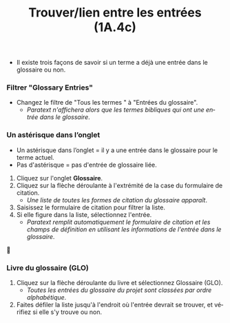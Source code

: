 ﻿---
lang: fr
title: Trouver/lien entre les entrées (1A.4c)
---
-  Il existe trois façons de savoir si un terme a déjà une entrée dans le glossaire ou non.

### Filtrer "Glossary Entries"

-  Changez le filtre de "Tous les termes " à "Entrées du glossaire".
    -  *Paratext n'affichera alors que les termes bibliques qui ont une entrée dans le glossaire*.

### Un astérisque dans l’onglet

-  Un astérisque dans l’onglet = il y a une entrée dans le glossaire pour le terme actuel.
-  Pas d'astérisque = pas d'entrée de glossaire liée.
1.  Cliquez sur l'onglet **Glossaire**.
1.  Cliquez sur la flèche déroulante à l'extrémité de la case du formulaire de citation.
     -  *Une liste de toutes les formes de citation du glossaire apparaît*.
1.  Saisissez le formulaire de citation pour filtrer la liste.
1.  Si elle figure dans la liste, sélectionnez l'entrée.
     -  *Paratext remplit automatiquement le formulaire de citation et les champs de définition en utilisant les informations de l'entrée dans le glossaire*.

📄

### Livre du glossaire (GLO)

1.  Cliquez sur la flèche déroulante du livre et sélectionnez Glossaire (GLO).
     -   *Toutes les entrées du glossaire du projet sont classées par ordre alphabétique*.
1.  Faites défiler la liste jusqu'à l'endroit où l'entrée devrait se trouver, et vérifiez si elle s'y trouve ou non.

